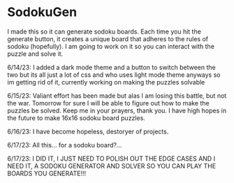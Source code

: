 # SodokuGen
I made this so it can generate sodoku boards. Each time you hit the generate button, it creates a unique board that adheres to the rules of sodoku (hopefully). I am going to work on it so you can interact with the puzzle and solve it.

6/14/23: I added a dark mode theme and a button to switch between the two but its all just a lot of css and who uses light mode theme anyways so im getting rid of it, currently working on making the puzzles solvable

6/15/23: Valiant effort has been made but alas I am losing this battle, but not the war. Tomorrow for sure I will be able to figure out how to make the puzzles be solved. Keep me in your prayers, thank you. I have high hopes in the future to make 16x16 sodoku board puzzles.

6/16/23: I have become hopeless, destoryer of projects.

6/17/23: All this... for a sodoku board?...

6/17/23: I DID IT, I JUST NEED TO POLISH OUT THE EDGE CASES AND I NEED IT, A SODOKU GENERATOR AND SOLVER SO YOU CAN PLAY THE BOARDS YOU GENERATE!!!
